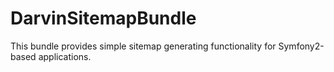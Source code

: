 # DarvinSitemapBundle
This bundle provides simple sitemap generating functionality for Symfony2-based applications.
